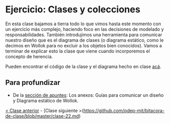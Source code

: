 # Ejercicio: Clases y colecciones

En esta clase bajamos a tierra todo lo que vimos hasta este momento con un ejercicio más complejo,
 haciendo foco en las decisiones de modelado y responsabilidades. También introdujimos una herramienta para comunicar nuestro diseño que es el diagrama de clases (o diagrama estático, como le decimos en Wollok para no excluir a los objetos bien conocidos). Vamos a terminar de explicar esto la clase que viene cuando incorporemos el concepto de herencia.

Pueden encontrar el código de la clase y el diagrama hecho en clase  [acá](https://github.com/pdep-mit/ejemplos-de-clase-wollok/tree/master/ejemplos-de-clase/src/clase5).

## Para profundizar

- De la [sección de apuntes](http://www.pdep.com.ar/material/apuntes): Los anexos: Guías para comunicar un diseño y Diagrama estático de Wollok.

[< Clase anterior](https://github.com/pdep-mit/bitacora-de-clase/blob/master/clase-20.md) - [Clase siguiente >(https://github.com/pdep-mit/bitacora-de-clase/blob/master/clase-22.md)
